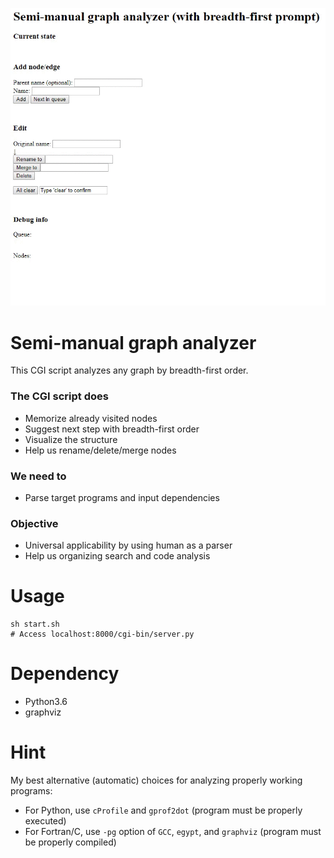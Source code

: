 <kbd><img src="document/anime.gif"></kbd>

# Semi-manual graph analyzer
This CGI script analyzes any graph by breadth-first order.

### The CGI script does
* Memorize already visited nodes
* Suggest next step with breadth-first order
* Visualize the structure
* Help us rename/delete/merge nodes

### We need to
* Parse target programs and input dependencies

### Objective
* Universal applicability by using human as a parser
* Help us organizing search and code analysis

# Usage
```
sh start.sh
# Access localhost:8000/cgi-bin/server.py
```

# Dependency
* Python3.6
* graphviz

# Hint
My best alternative (automatic) choices for analyzing properly working programs:
* For Python, use `cProfile` and `gprof2dot` (program must be properly executed)
* For Fortran/C, use `-pg` option of `GCC`, `egypt`, and `graphviz` (program must be properly compiled)
